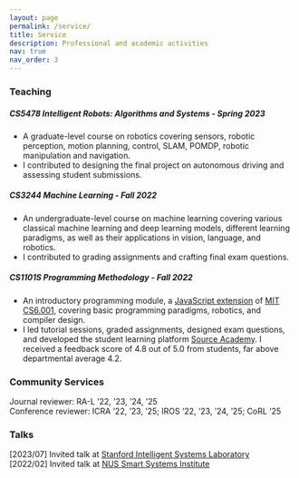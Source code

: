 ```yaml
---
layout: page
permalink: /service/
title: Service
description: Professional and academic activities
nav: true
nav_order: 3
---
```


### Teaching
##### CS5478  Intelligent Robots: Algorithms and Systems - Spring 2023
- A graduate-level course on robotics covering sensors, robotic perception, motion planning, control, SLAM, POMDP, robotic manipulation and navigation. 
- I contributed to designing the final project on autonomous driving and assessing student submissions.

##### CS3244 Machine Learning - Fall 2022
- An undergraduate-level course on machine learning covering various classical machine learning and deep learning models, different learning paradigms, as well as their applications in vision, language, and robotics.
- I contributed to grading assignments and crafting final exam questions.

##### CS1101S Programming Methodology - Fall 2022
- An introductory programming module, a [JavaScript extension](https://sourceacademy.org/sicpjs/index) of [MIT CS6.001](https://ocw.mit.edu/courses/6-0001-introduction-to-computer-science-and-programming-in-python-fall-2016/), covering basic programming paradigms, robotics, and compiler design. 
- I led tutorial sessions, graded assignments, designed exam questions, and developed the student learning platform [Source Academy](https://sourceacademy.org/playground). I received a feedback score of 4.8 out of 5.0 from students, far above departmental average 4.2.

### Community Services
Journal reviewer: RA-L ’22, ’23, ’24, ’25 <br>
Conference reviewer: ICRA ’22, ’23, ’25; IROS ’22, ’23, ’24, ’25; CoRL ’25

### Talks
[2023/07] Invited talk at [Stanford Intelligent Systems Laboratory](https://sisl.stanford.edu/) <br>
[2022/02] Invited talk at [NUS Smart Systems Institute](https://ssi.nus.edu.sg/#research)

